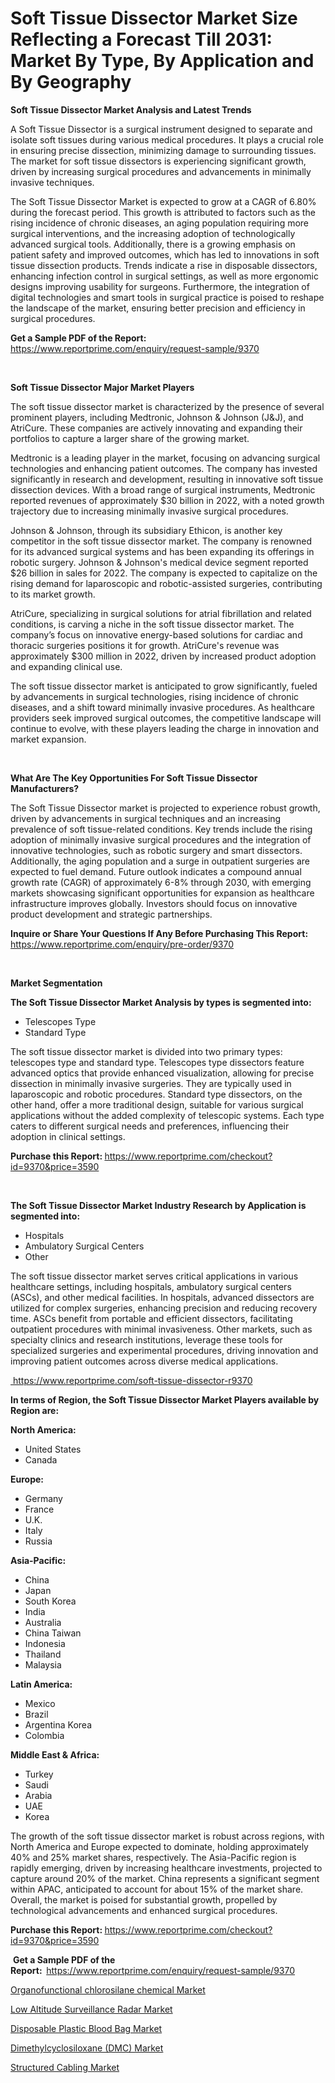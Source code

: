 <p><h1>Soft Tissue Dissector Market Size Reflecting a Forecast Till 2031: Market By Type, By Application and By Geography</h1></p><p><strong>Soft Tissue Dissector Market Analysis and Latest Trends</strong></p>
<p><p>A Soft Tissue Dissector is a surgical instrument designed to separate and isolate soft tissues during various medical procedures. It plays a crucial role in ensuring precise dissection, minimizing damage to surrounding tissues. The market for soft tissue dissectors is experiencing significant growth, driven by increasing surgical procedures and advancements in minimally invasive techniques.</p><p>The Soft Tissue Dissector Market is expected to grow at a CAGR of 6.80% during the forecast period. This growth is attributed to factors such as the rising incidence of chronic diseases, an aging population requiring more surgical interventions, and the increasing adoption of technologically advanced surgical tools. Additionally, there is a growing emphasis on patient safety and improved outcomes, which has led to innovations in soft tissue dissection products. Trends indicate a rise in disposable dissectors, enhancing infection control in surgical settings, as well as more ergonomic designs improving usability for surgeons. Furthermore, the integration of digital technologies and smart tools in surgical practice is poised to reshape the landscape of the market, ensuring better precision and efficiency in surgical procedures.</p></p>
<p><strong>Get a Sample PDF of the Report:&nbsp;</strong> <a href="https://www.reportprime.com/enquiry/request-sample/9370">https://www.reportprime.com/enquiry/request-sample/9370</a></p>
<p>&nbsp;</p>
<p><strong>Soft Tissue Dissector Major Market Players</strong></p>
<p><p>The soft tissue dissector market is characterized by the presence of several prominent players, including Medtronic, Johnson & Johnson (J&J), and AtriCure. These companies are actively innovating and expanding their portfolios to capture a larger share of the growing market.</p><p>Medtronic is a leading player in the market, focusing on advancing surgical technologies and enhancing patient outcomes. The company has invested significantly in research and development, resulting in innovative soft tissue dissection devices. With a broad range of surgical instruments, Medtronic reported revenues of approximately $30 billion in 2022, with a noted growth trajectory due to increasing minimally invasive surgical procedures.</p><p>Johnson & Johnson, through its subsidiary Ethicon, is another key competitor in the soft tissue dissector market. The company is renowned for its advanced surgical systems and has been expanding its offerings in robotic surgery. Johnson & Johnson's medical device segment reported $26 billion in sales for 2022. The company is expected to capitalize on the rising demand for laparoscopic and robotic-assisted surgeries, contributing to its market growth.</p><p>AtriCure, specializing in surgical solutions for atrial fibrillation and related conditions, is carving a niche in the soft tissue dissector market. The company’s focus on innovative energy-based solutions for cardiac and thoracic surgeries positions it for growth. AtriCure's revenue was approximately $300 million in 2022, driven by increased product adoption and expanding clinical use.</p><p>The soft tissue dissector market is anticipated to grow significantly, fueled by advancements in surgical technologies, rising incidence of chronic diseases, and a shift toward minimally invasive procedures. As healthcare providers seek improved surgical outcomes, the competitive landscape will continue to evolve, with these players leading the charge in innovation and market expansion.</p></p>
<p>&nbsp;</p>
<p><strong>What Are The Key Opportunities For Soft Tissue Dissector Manufacturers?</strong></p>
<p><p>The Soft Tissue Dissector market is projected to experience robust growth, driven by advancements in surgical techniques and an increasing prevalence of soft tissue-related conditions. Key trends include the rising adoption of minimally invasive surgical procedures and the integration of innovative technologies, such as robotic surgery and smart dissectors. Additionally, the aging population and a surge in outpatient surgeries are expected to fuel demand. Future outlook indicates a compound annual growth rate (CAGR) of approximately 6-8% through 2030, with emerging markets showcasing significant opportunities for expansion as healthcare infrastructure improves globally. Investors should focus on innovative product development and strategic partnerships.</p></p>
<p><strong>Inquire or Share Your Questions If Any Before Purchasing This Report:</strong> <a href="https://www.reportprime.com/enquiry/pre-order/9370">https://www.reportprime.com/enquiry/pre-order/9370</a></p>
<p>&nbsp;</p>
<p><strong>Market Segmentation</strong></p>
<p><strong>The Soft Tissue Dissector Market Analysis by types is segmented into:</strong></p>
<p><ul><li>Telescopes Type</li><li>Standard Type</li></ul></p>
<p><p>The soft tissue dissector market is divided into two primary types: telescopes type and standard type. Telescopes type dissectors feature advanced optics that provide enhanced visualization, allowing for precise dissection in minimally invasive surgeries. They are typically used in laparoscopic and robotic procedures. Standard type dissectors, on the other hand, offer a more traditional design, suitable for various surgical applications without the added complexity of telescopic systems. Each type caters to different surgical needs and preferences, influencing their adoption in clinical settings.</p></p>
<p><strong>Purchase this Report:&nbsp;</strong><a href="https://www.reportprime.com/checkout?id=9370&price=3590">https://www.reportprime.com/checkout?id=9370&price=3590</a></p>
<p>&nbsp;</p>
<p><strong>The Soft Tissue Dissector Market Industry Research by Application is segmented into:</strong></p>
<p><ul><li>Hospitals</li><li>Ambulatory Surgical Centers</li><li>Other</li></ul></p>
<p><p>The soft tissue dissector market serves critical applications in various healthcare settings, including hospitals, ambulatory surgical centers (ASCs), and other medical facilities. In hospitals, advanced dissectors are utilized for complex surgeries, enhancing precision and reducing recovery time. ASCs benefit from portable and efficient dissectors, facilitating outpatient procedures with minimal invasiveness. Other markets, such as specialty clinics and research institutions, leverage these tools for specialized surgeries and experimental procedures, driving innovation and improving patient outcomes across diverse medical applications.</p></p>
<p><a href="https://www.reportprime.com/soft-tissue-dissector-r9370">&nbsp;https://www.reportprime.com/soft-tissue-dissector-r9370</a></p>
<p><strong>In terms of Region, the Soft Tissue Dissector Market Players available by Region are:</strong></p>
<p>
    <p> <strong> North America: </strong>
        <ul>
            <li>United States</li>
            <li>Canada</li>
        </ul>
        </p> 
    <p> <strong> Europe: </strong>
        <ul>
            <li>Germany</li>
            <li>France</li>
            <li>U.K.</li>
            <li>Italy</li>
            <li>Russia</li>
        </ul>
        </p> 
    <p> <strong> Asia-Pacific: </strong>
        <ul>
            <li>China</li>
            <li>Japan</li>
            <li>South Korea</li>
            <li>India</li>
            <li>Australia</li>
            <li>China Taiwan</li>
            <li>Indonesia</li>
            <li>Thailand</li>
            <li>Malaysia</li>
        </ul>
        </p> 
    <p> <strong> Latin America: </strong>
        <ul>
            <li>Mexico</li>
            <li>Brazil</li>
            <li>Argentina Korea</li>
            <li>Colombia</li>
        </ul>
        </p> 
    <p> <strong> Middle East & Africa: </strong>
        <ul>
            <li>Turkey</li>
            <li>Saudi</li>
            <li>Arabia</li>
            <li>UAE</li>
            <li>Korea</li>
        </ul>
    </p>
    </p>
<p><p>The growth of the soft tissue dissector market is robust across regions, with North America and Europe expected to dominate, holding approximately 40% and 25% market shares, respectively. The Asia-Pacific region is rapidly emerging, driven by increasing healthcare investments, projected to capture around 20% of the market. China represents a significant segment within APAC, anticipated to account for about 15% of the market share. Overall, the market is poised for substantial growth, propelled by technological advancements and enhanced surgical procedures.</p></p>
<p><strong>Purchase this Report: </strong><a href="https://www.reportprime.com/checkout?id=9370&price=3590">https://www.reportprime.com/checkout?id=9370&price=3590</a></p>
<p>&nbsp;<strong>Get a Sample PDF of the Report:&nbsp;&nbsp;</strong><a href="https://www.reportprime.com/enquiry/request-sample/9370">https://www.reportprime.com/enquiry/request-sample/9370</a></p>
<p><strong></strong></p>
<p><p><a href="https://issuu.com/reportprime-2/docs/organofunctional-chlorosilane-chemi_53a7ebef40f275">Organofunctional chlorosilane chemical Market</a></p><p><a href="https://medium.com/@oliver.rampling568768/this-low-altitude-surveillance-radar-market-research-report-evaluates-the-key-market-trends-3d768ea1c08f">Low Altitude Surveillance Radar Market</a></p><p><a href="https://medium.com/@oliver.rampling568768/what-innovations-are-shaping-the-disposable-plastic-blood-bag-market-ef1f525b5666">Disposable Plastic Blood Bag Market</a></p><p><a href="https://issuu.com/reportprime-2/docs/dimethylcyclosiloxane-dmc-market-si_b64f568d3d09f1">Dimethylcyclosiloxane (DMC) Market</a></p><p><a href="https://www.linkedin.com/pulse/structured-cabling-market-size-share-trends-analysis-report-2rovf?trackingId=7lS1VHKeR8OLcg0lC%2BRALA%3D%3D">Structured Cabling Market</a></p></p>